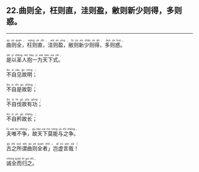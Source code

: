 ## 22.曲则全，枉则直，洼则盈，敝则新少则得，多则惑。
---


<ruby><rb> 曲则全，枉则直，洼则盈，敝则新少则得，多则惑。 </rb> <rt>qū  zé  quán ， wǎng  zé  zhí ， wā  zé  yíng ， bì  zé  xīn  shǎo  zé  dé ， duō  zé  huò 。</rt></ruby>

<ruby><rb> 是以圣人抱一为天下式。 </rb> <rt>shì  yǐ  shèng  rén  bào  yī  wèi  tiān  xià  shì 。</rt></ruby>

<ruby><rb> 不自见故明； </rb> <rt>bù  zì  jiàn  gù  míng ；</rt></ruby>

<ruby><rb> 不自是故彰； </rb> <rt>bù  zì  shì  gù  zhāng ；</rt></ruby>

<ruby><rb> 不自伐故有功； </rb> <rt>bù  zì  fá  gù  yǒu  gōng ；</rt></ruby>

<ruby><rb> 不自矜故长； </rb> <rt>bù  zì  jīn  gù  zhǎng ；</rt></ruby>

<ruby><rb> 夫唯不争，故天下莫能与之争。 </rb> <rt>fū  wéi  bù  zhēng ， gù  tiān  xià  mò  néng  yǔ  zhī  zhēng 。</rt></ruby>

<ruby><rb> 古之所谓曲则全者」岂虚言哉！ </rb> <rt>gǔ  zhī  suǒ  wèi  qū  zé  quán  zhě 」 qǐ  xū  yán  zāi ！</rt></ruby>

<ruby><rb> 诚全而归之。 </rb> <rt>chéng  quán  ér  guī  zhī 。</rt></ruby>

